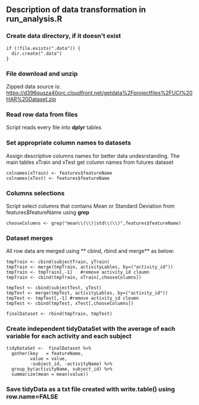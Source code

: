 ## Description of data transformation in run_analysis.R

### Create data directory, if it doesn't exist

```
if (!file.exists(".data")) {
  dir.create(".data")
}
```


### File download and unzip

Zipped data source is: https://d396qusza40orc.cloudfront.net/getdata%2Fprojectfiles%2FUCI%20HAR%20Dataset.zip


### Read row data from files

Script reads every file into **dplyr** tables


### Set appropriate column names to datasets

Assign descriptive columns names for better data undesrstanding. The main tables xTrain and xTest get column names from futures dataset

```
colnames(xTrain) <- features$featureName
colnames(xTest) <- features$featureName
```


### Columns selections

Script select columns that contains Mean or Standard Deviation from features$featureName using **grep** 

```
chooseColumns <- grep("mean\\(\\)|std\\(\\)",features$featureName)
```


### Dataset merges

All row data are merged using ** cbind, rbind and merge** as below:

```
tmpTrain <- cbind(subjectTrain, yTrain)
tmpTrain <- merge(tmpTrain, activityLables, by=("activity_id"))
tmpTrain <- tmpTrain[,-1]   #remove activity_id cloumn
tmpTrain <- cbind(tmpTrain, xTrain[,chooseColumns])

tmpTest <- cbind(subjectTest, yTest)
tmpTest <- merge(tmpTest, activityLables, by=("activity_id"))
tmpTest <- tmpTest[,-1] #remove activity_id cloumn
tmpTest <- cbind(tmpTest, xTest[,chooseColumns])

finalDataset <- rbind(tmpTrain, tmpTest)
```


### Create independent tidyDataSet with the average of each variable for each activity and each subject

```
tidyDataSet <-  finalDataset %>%
  gather(key   = featureName,
         value = value,
         -subject_id, -activityName) %>% 
  group_by(activityName, subject_id) %>%
  summarize(mean = mean(value))
```


### Save tidyData as a txt file created with write.table() using row.name=FALSE
